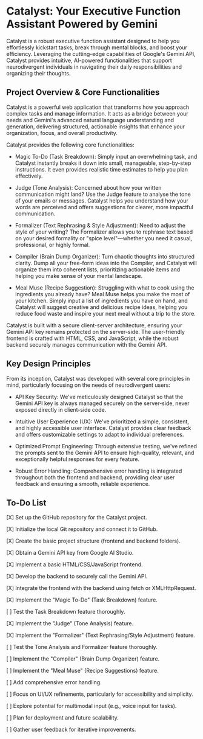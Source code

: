 # Catalyst: Your Executive Function Assistant Powered by Gemini
Catalyst is a robust executive function assistant designed to help you effortlessly kickstart tasks, break through mental blocks, and boost your efficiency. Leveraging the cutting-edge capabilities of Google's Gemini API, Catalyst provides intuitive, AI-powered functionalities that support neurodivergent individuals in navigating their daily responsibilities and organizing their thoughts.

## Project Overview & Core Functionalities
Catalyst is a powerful web application that transforms how you approach complex tasks and manage information. It acts as a bridge between your needs and Gemini's advanced natural language understanding and generation, delivering structured, actionable insights that enhance your organization, focus, and overall productivity.

Catalyst provides the following core functionalities:

- Magic To-Do (Task Breakdown): Simply input an overwhelming task, and Catalyst instantly breaks it down into small, manageable, step-by-step instructions. It even provides realistic time estimates to help you plan effectively.

- Judge (Tone Analysis): Concerned about how your written communication might land? Use the Judge feature to analyse the tone of your emails or messages. Catalyst helps you understand how your words are perceived and offers suggestions for clearer, more impactful communication.

- Formalizer (Text Rephrasing & Style Adjustment): Need to adjust the style of your writing? The Formalizer allows you to rephrase text based on your desired formality or "spice level"—whether you need it casual, professional, or highly formal.

- Compiler (Brain Dump Organizer): Turn chaotic thoughts into structured clarity. Dump all your free-form ideas into the Compiler, and Catalyst will organize them into coherent lists, prioritizing actionable items and helping you make sense of your mental landscape.

- Meal Muse (Recipe Suggestion): Struggling with what to cook using the ingredients you already have? Meal Muse helps you make the most of your kitchen. Simply input a list of ingredients you have on hand, and Catalyst will suggest creative and delicious recipe ideas, helping you reduce food waste and inspire your next meal without a trip to the store.

Catalyst is built with a secure client-server architecture, ensuring your Gemini API key remains protected on the server-side. The user-friendly frontend is crafted with HTML, CSS, and JavaScript, while the robust backend securely manages communication with the Gemini API.

## Key Design Principles
From its inception, Catalyst was developed with several core principles in mind, particularly focusing on the needs of neurodivergent users:

- API Key Security: We've meticulously designed Catalyst so that the Gemini API key is always managed securely on the server-side, never exposed directly in client-side code.

- Intuitive User Experience (UX): We've prioritized a simple, consistent, and highly accessible user interface. Catalyst provides clear feedback and offers customizable settings to adapt to individual preferences.

- Optimized Prompt Engineering: Through extensive testing, we've refined the prompts sent to the Gemini API to ensure high-quality, relevant, and exceptionally helpful responses for every feature.

- Robust Error Handling: Comprehensive error handling is integrated throughout both the frontend and backend, providing clear user feedback and ensuring a smooth, reliable experience.

## To-Do List
[X] Set up the GitHub repository for the Catalyst project.

[X] Initialize the local Git repository and connect it to GitHub.

[X] Create the basic project structure (frontend and backend folders).

[X] Obtain a Gemini API key from Google AI Studio.

[X] Implement a basic HTML/CSS/JavaScript frontend.

[X] Develop the backend to securely call the Gemini API.

[X] Integrate the frontend with the backend using fetch or XMLHttpRequest.

[X] Implement the "Magic To-Do" (Task Breakdown) feature.

[ ] Test the Task Breakdown feature thoroughly.

[X] Implement the "Judge" (Tone Analysis) feature.

[X] Implement the "Formalizer" (Text Rephrasing/Style Adjustment) feature.

[ ] Test the Tone Analysis and Formalizer feature thoroughly.

[ ] Implement the "Compiler" (Brain Dump Organizer) feature.

[ ] Implement the "Meal Muse" (Recipe Suggestions) feature.

[ ] Add comprehensive error handling.

[ ] Focus on UI/UX refinements, particularly for accessibility and simplicity.

[ ] Explore potential for multimodal input (e.g., voice input for tasks).

[ ] Plan for deployment and future scalability.

[ ] Gather user feedback for iterative improvements.